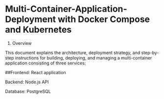 # Multi-Container-Application-Deployment with Docker Compose and Kubernetes

1. Overview

This document explains the architecture, deployment strategy, and step-by-step instructions for building, deploying, and managing a multi-container application consisting of three services:

##Frontend: React application

Backend: Node.js API

Database: PostgreSQL

